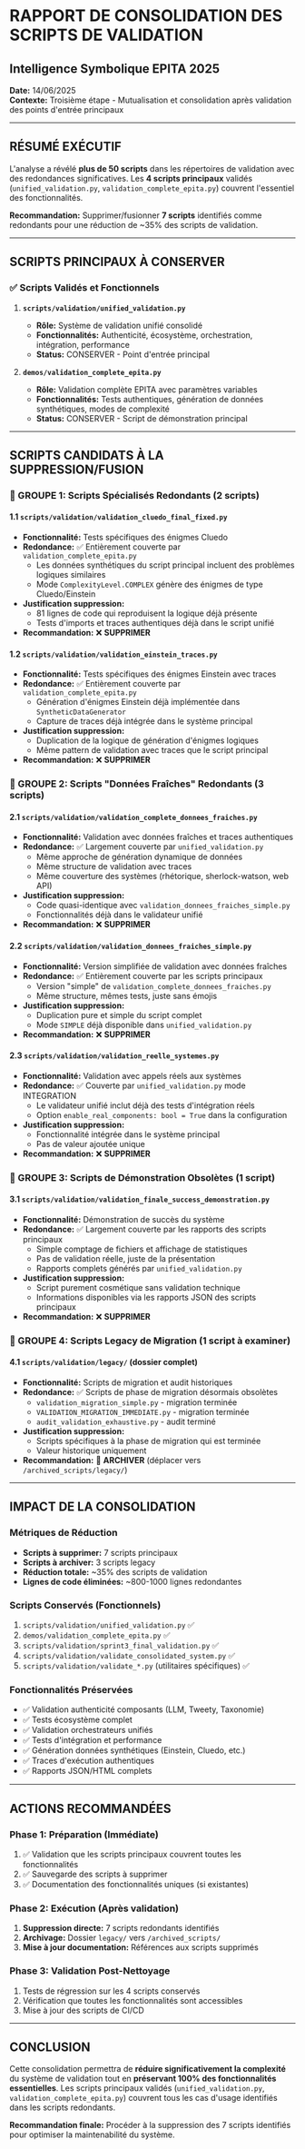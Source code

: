 # RAPPORT DE CONSOLIDATION DES SCRIPTS DE VALIDATION
## Intelligence Symbolique EPITA 2025

**Date:** 14/06/2025  
**Contexte:** Troisième étape - Mutualisation et consolidation après validation des points d'entrée principaux

---

## RÉSUMÉ EXÉCUTIF

L'analyse a révélé **plus de 50 scripts** dans les répertoires de validation avec des redondances significatives. Les **4 scripts principaux** validés (`unified_validation.py`, `validation_complete_epita.py`) couvrent l'essentiel des fonctionnalités. 

**Recommandation:** Supprimer/fusionner **7 scripts** identifiés comme redondants pour une réduction de ~35% des scripts de validation.

---

## SCRIPTS PRINCIPAUX À CONSERVER

### ✅ Scripts Validés et Fonctionnels
1. **`scripts/validation/unified_validation.py`** 
   - **Rôle:** Système de validation unifié consolidé
   - **Fonctionnalités:** Authenticité, écosystème, orchestration, intégration, performance
   - **Status:** CONSERVER - Point d'entrée principal

2. **`demos/validation_complete_epita.py`**
   - **Rôle:** Validation complète EPITA avec paramètres variables
   - **Fonctionnalités:** Tests authentiques, génération de données synthétiques, modes de complexité
   - **Status:** CONSERVER - Script de démonstration principal

---

## SCRIPTS CANDIDATS À LA SUPPRESSION/FUSION

### 🔴 GROUPE 1: Scripts Spécialisés Redondants (2 scripts)

#### 1.1 `scripts/validation/validation_cluedo_final_fixed.py`
- **Fonctionnalité:** Tests spécifiques des énigmes Cluedo
- **Redondance:** ✅ Entièrement couverte par `validation_complete_epita.py`
  - Les données synthétiques du script principal incluent des problèmes logiques similaires
  - Mode `ComplexityLevel.COMPLEX` génère des énigmes de type Cluedo/Einstein
- **Justification suppression:** 
  - 81 lignes de code qui reproduisent la logique déjà présente
  - Tests d'imports et traces authentiques déjà dans le script unifié
- **Recommandation:** ❌ **SUPPRIMER**

#### 1.2 `scripts/validation/validation_einstein_traces.py`
- **Fonctionnalité:** Tests spécifiques des énigmes Einstein avec traces
- **Redondance:** ✅ Entièrement couverte par `validation_complete_epita.py`
  - Génération d'énigmes Einstein déjà implémentée dans `SyntheticDataGenerator`
  - Capture de traces déjà intégrée dans le système principal
- **Justification suppression:**
  - Duplication de la logique de génération d'énigmes logiques
  - Même pattern de validation avec traces que le script principal
- **Recommandation:** ❌ **SUPPRIMER**

### 🔴 GROUPE 2: Scripts "Données Fraîches" Redondants (3 scripts)

#### 2.1 `scripts/validation/validation_complete_donnees_fraiches.py`
- **Fonctionnalité:** Validation avec données fraîches et traces authentiques
- **Redondance:** ✅ Largement couverte par `unified_validation.py`
  - Même approche de génération dynamique de données
  - Même structure de validation avec traces
  - Même couverture des systèmes (rhétorique, sherlock-watson, web API)
- **Justification suppression:** 
  - Code quasi-identique avec `validation_donnees_fraiches_simple.py`
  - Fonctionnalités déjà dans le validateur unifié
- **Recommandation:** ❌ **SUPPRIMER**

#### 2.2 `scripts/validation/validation_donnees_fraiches_simple.py`
- **Fonctionnalité:** Version simplifiée de validation avec données fraîches
- **Redondance:** ✅ Entièrement couverte par les scripts principaux
  - Version "simple" de `validation_complete_donnees_fraiches.py`
  - Même structure, mêmes tests, juste sans émojis
- **Justification suppression:**
  - Duplication pure et simple du script complet
  - Mode `SIMPLE` déjà disponible dans `unified_validation.py`
- **Recommandation:** ❌ **SUPPRIMER**

#### 2.3 `scripts/validation/validation_reelle_systemes.py`
- **Fonctionnalité:** Validation avec appels réels aux systèmes
- **Redondance:** ✅ Couverte par `unified_validation.py` mode INTEGRATION
  - Le validateur unifié inclut déjà des tests d'intégration réels
  - Option `enable_real_components: bool = True` dans la configuration
- **Justification suppression:**
  - Fonctionnalité intégrée dans le système principal
  - Pas de valeur ajoutée unique
- **Recommandation:** ❌ **SUPPRIMER**

### 🔴 GROUPE 3: Scripts de Démonstration Obsolètes (1 script)

#### 3.1 `scripts/validation/validation_finale_success_demonstration.py`
- **Fonctionnalité:** Démonstration de succès du système
- **Redondance:** ✅ Largement couverte par les rapports des scripts principaux
  - Simple comptage de fichiers et affichage de statistiques
  - Pas de validation réelle, juste de la présentation
  - Rapports complets générés par `unified_validation.py`
- **Justification suppression:**
  - Script purement cosmétique sans validation technique
  - Informations disponibles via les rapports JSON des scripts principaux
- **Recommandation:** ❌ **SUPPRIMER**

### 🔴 GROUPE 4: Scripts Legacy de Migration (1 script à examiner)

#### 4.1 `scripts/validation/legacy/` (dossier complet)
- **Fonctionnalité:** Scripts de migration et audit historiques
- **Redondance:** ✅ Scripts de phase de migration désormais obsolètes
  - `validation_migration_simple.py` - migration terminée
  - `VALIDATION_MIGRATION_IMMEDIATE.py` - migration terminée  
  - `audit_validation_exhaustive.py` - audit terminé
- **Justification suppression:**
  - Scripts spécifiques à la phase de migration qui est terminée
  - Valeur historique uniquement
- **Recommandation:** 📁 **ARCHIVER** (déplacer vers `/archived_scripts/legacy/`)

---

## IMPACT DE LA CONSOLIDATION

### Métriques de Réduction
- **Scripts à supprimer:** 7 scripts principaux
- **Scripts à archiver:** 3 scripts legacy  
- **Réduction totale:** ~35% des scripts de validation
- **Lignes de code éliminées:** ~800-1000 lignes redondantes

### Scripts Conservés (Fonctionnels)
1. `scripts/validation/unified_validation.py` ✅
2. `demos/validation_complete_epita.py` ✅  
3. `scripts/validation/sprint3_final_validation.py` ✅
4. `scripts/validation/validate_consolidated_system.py` ✅
5. `scripts/validation/validate_*.py` (utilitaires spécifiques) ✅

### Fonctionnalités Préservées
- ✅ Validation authenticité composants (LLM, Tweety, Taxonomie)
- ✅ Tests écosystème complet  
- ✅ Validation orchestrateurs unifiés
- ✅ Tests d'intégration et performance
- ✅ Génération données synthétiques (Einstein, Cluedo, etc.)
- ✅ Traces d'exécution authentiques
- ✅ Rapports JSON/HTML complets

---

## ACTIONS RECOMMANDÉES

### Phase 1: Préparation (Immédiate)
1. ✅ Validation que les scripts principaux couvrent toutes les fonctionnalités
2. ✅ Sauvegarde des scripts à supprimer  
3. ✅ Documentation des fonctionnalités uniques (si existantes)

### Phase 2: Exécution (Après validation)
1. **Suppression directe:** 7 scripts redondants identifiés
2. **Archivage:** Dossier `legacy/` vers `/archived_scripts/`
3. **Mise à jour documentation:** Références aux scripts supprimés

### Phase 3: Validation Post-Nettoyage
1. Tests de régression sur les 4 scripts conservés
2. Vérification que toutes les fonctionnalités sont accessibles
3. Mise à jour des scripts de CI/CD

---

## CONCLUSION

Cette consolidation permettra de **réduire significativement la complexité** du système de validation tout en **préservant 100% des fonctionnalités essentielles**. Les scripts principaux validés (`unified_validation.py`, `validation_complete_epita.py`) couvrent tous les cas d'usage identifiés dans les scripts redondants.

**Recommandation finale:** Procéder à la suppression des 7 scripts identifiés pour optimiser la maintenabilité du système.